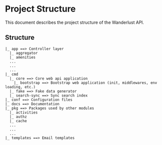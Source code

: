 # Project Structure

This document describes the project structure of the Wanderlust API.

## Structure

```
|_ app ==> Controller layer
  |_ aggregator
  |_ amenities
  ...
  ...
  ...
|_ cmd
  |_ core ==> Core web api application
    |_ bootstrap ==> Bootstrap web application (init, middlewares, env loading, etc.)
  |_ fake ==> Fake data generator
  |_ search-sync ==> Sync search index
|_ conf ==> Configuration files
|_ docs ==> Documentation
|_ pkg ==> Packages used by other modules
  |_ activities
  |_ authz
  |_ cache
  ...
  ...
  ...
|_ templates ==> Email templates
```
